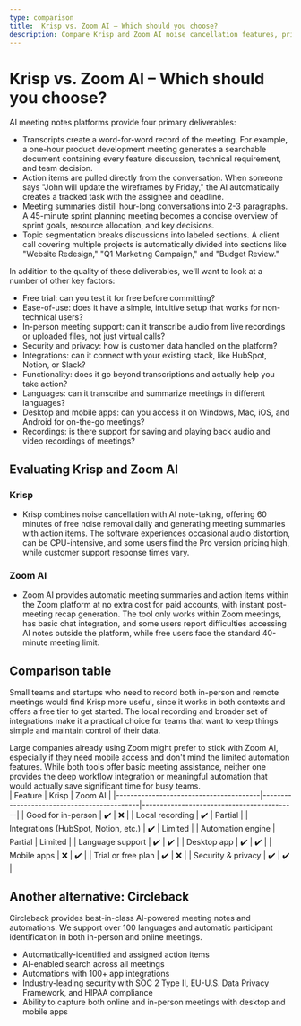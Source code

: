 ```yaml
---
type: comparison
title:  Krisp vs. Zoom AI – Which should you choose?
description: Compare Krisp and Zoom AI noise cancellation features, pricing, and performance. Plus, discover Circleback as an alternative solution for crystal-clear audio calls.
---
```


# Krisp vs. Zoom AI – Which should you choose?  
AI meeting notes platforms provide four primary deliverables:  
  
* Transcripts create a word-for-word record of the meeting. For example, a one-hour product development meeting generates a searchable document containing every feature discussion, technical requirement, and team decision.  
* Action items are pulled directly from the conversation. When someone says "John will update the wireframes by Friday," the AI automatically creates a tracked task with the assignee and deadline.  
* Meeting summaries distill hour-long conversations into 2-3 paragraphs. A 45-minute sprint planning meeting becomes a concise overview of sprint goals, resource allocation, and key decisions.  
* Topic segmentation breaks discussions into labeled sections. A client call covering multiple projects is automatically divided into sections like "Website Redesign," "Q1 Marketing Campaign," and "Budget Review."  
  
In addition to the quality of these deliverables, we'll want to look at a number of other key factors:  
  
* Free trial: can you test it for free before committing?  
* Ease-of-use: does it have a simple, intuitive setup that works for non-technical users?  
* In-person meeting support: can it transcribe audio from live recordings or uploaded files, not just virtual calls?  
* Security and privacy: how is customer data handled on the platform?  
* Integrations: can it connect with your existing stack, like HubSpot, Notion, or Slack?  
* Functionality: does it go beyond transcriptions and actually help you take action?  
* Languages: can it transcribe and summarize meetings in different languages?  
* Desktop and mobile apps: can you access it on Windows, Mac, iOS, and Android for on-the-go meetings?  
* Recordings: is there support for saving and playing back audio and video recordings of meetings?    
## Evaluating Krisp and Zoom AI  
### Krisp
* Krisp combines noise cancellation with AI note-taking, offering 60 minutes of free noise removal daily and generating meeting summaries with action items. The software experiences occasional audio distortion, can be CPU-intensive, and some users find the Pro version pricing high, while customer support response times vary.

### Zoom AI
* Zoom AI provides automatic meeting summaries and action items within the Zoom platform at no extra cost for paid accounts, with instant post-meeting recap generation. The tool only works within Zoom meetings, has basic chat integration, and some users report difficulties accessing AI notes outside the platform, while free users face the standard 40-minute meeting limit.  
## Comparison table    
Small teams and startups who need to record both in-person and remote meetings would find Krisp more useful, since it works in both contexts and offers a free tier to get started. The local recording and broader set of integrations make it a practical choice for teams that want to keep things simple and maintain control of their data.

Large companies already using Zoom might prefer to stick with Zoom AI, especially if they need mobile access and don't mind the limited automation features. While both tools offer basic meeting assistance, neither one provides the deep workflow integration or meaningful automation that would actually save significant time for busy teams.  
| Feature                                | Krisp                                      | Zoom AI                                   |
|----------------------------------------|--------------------------------------------|-------------------------------------------|
| Good for in-person                     | ✔️                                         | ❌                                        |
| Local recording                        | ✔️                                         | Partial                                   |
| Integrations (HubSpot, Notion, etc.)   | ✔️                                         | Limited                                   |
| Automation engine                      | Partial                                    | Limited                                   |
| Language support                       | ✔️                                         | ✔️                                        |
| Desktop app                            | ✔️                                         | ✔️                                        |
| Mobile apps                            | ❌                                         | ✔️                                        |
| Trial or free plan                     | ✔️                                         | ❌                                        |
| Security & privacy                     | ✔️                                         | ✔️                                        |  
## Another alternative: Circleback  
Circleback provides best-in-class AI-powered meeting notes and automations. We support over 100 languages and automatic participant identification in both in-person and online meetings.  
  
* Automatically-identified and assigned action items  
* AI-enabled search across all meetings  
* Automations with 100+ app integrations  
* Industry-leading security with SOC 2 Type II, EU-U.S. Data Privacy Framework, and HIPAA compliance  
* Ability to capture both online and in-person meetings with desktop and mobile apps  
